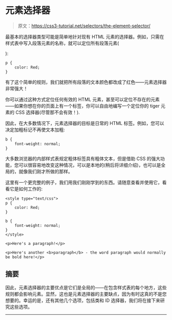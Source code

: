 # 元素选择器

> 原文：<https://css3-tutorial.net/selectors/the-element-selector/>

最基本的选择器类型可能是简单地针对现有 HTML 元素的选择器。例如，只需在样式表中写入段落元素的名称，就可以定位所有段落元素(

):

```
p {
	color: Red;
}
```

有了这个简单的规则，我们就把所有段落的文本颜色都改成了红色——元素选择器非常强大！

你可以通过这种方式定位任何有效的 HTML 元素，甚至可以定位不存在的元素——如果你想在你的页面上有一个<tiger>标签，你可以自由地编写一个定位你的 tiger 元素的 CSS 选择器(尽管那不会有效！).</tiger>

因此，在大多数情况下，元素选择器的目标是日常的 HTML 标签。例如，您可以决定加粗标记不再使文本加粗:

```
b {
	font-weight: normal;
}
```

<input type="hidden" name="IL_IN_ARTICLE">

大多数浏览器的内部样式表规定粗体标签具有粗体文本，但是借助 CSS 的强大功能，您可以很容易地改变这种情况，可以是本地的(稍后将详细介绍)，也可以是全局的，就像我们刚才所做的那样。

这里有一个更完整的例子，我们用我们刚刚学到的东西。请随意查看并使用它，看看它是如何工作的:

```
<style type="text/css">
p {
	color: Red;
}

b {
	font-weight: normal;
}
</style>

<p>Here's a paragraph!</p>

<p>Here's another <b>paragraph</b> - the word paragraph would normally be bold here!</p>
```

## 摘要

因此，元素选择器的主要优点是它们是全局的——在包含样式表的每个地方，这些规则都会影响元素。显然，这也是元素选择器的主要缺点，因为有时这真的不是您想要的。幸运的是，还有其他几个选项，包括类和 ID 选择器，我们将在接下来研究这些选项。

* * *
